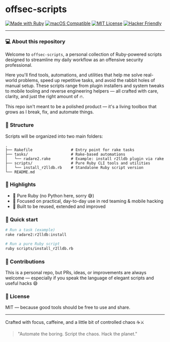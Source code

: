 
# offsec-scripts

[![Made with Ruby](https://img.shields.io/badge/made%20with-ruby-red?style=flat-square&logo=ruby)](https://www.ruby-lang.org)
[![macOS Compatible](https://img.shields.io/badge/macOS-compatible-brightgreen?style=flat-square&logo=apple)](https://www.apple.com/macos)
[![MIT License](https://img.shields.io/badge/license-MIT-blue?style=flat-square)](LICENSE)
[![Hacker Friendly](https://img.shields.io/badge/hacker-friendly-black?style=flat-square&logo=protonmail)](https://github.com/jrcarreiro)

---

### 💻 About this repository

Welcome to `offsec-scripts`, a personal collection of Ruby-powered scripts designed to streamline my daily workflow as an offensive security professional.

Here you'll find tools, automations, and utilities that help me solve real-world problems, speed up repetitive tasks, and avoid the rabbit holes of manual setup. These scripts range from plugin installers and system tweaks to mobile tooling and reverse engineering helpers — all crafted with care, clarity, and just the right amount of 🔥.

This repo isn't meant to be a polished product — it's a living toolbox that grows as I break, fix, and automate things.

### 📂 Structure

Scripts will be organized into two main folders:

```
.
├── Rakefile                 # Entry point for rake tasks
├── tasks/                   # Rake-based automations
│   └── radare2.rake         # Example: install r2lldb plugin via rake
├── scripts/                 # Pure Ruby CLI tools and utilities
│   └── install_r2lldb.rb    # Standalone Ruby script version
└── README.md
```

### 🧠 Highlights
- 💎 Pure Ruby (no Python here, sorry 😅)
- 🎯 Focused on practical, day-to-day use in red teaming & mobile hacking
- 🧰 Built to be reused, extended and improved

### 🚀 Quick start
```bash
# Run a task (example)
rake radare2:r2lldb:install

# Run a pure Ruby script
ruby scripts/install_r2lldb.rb
```

### 🤝 Contributions
This is a personal repo, but PRs, ideas, or improvements are always welcome — especially if you speak the language of elegant scripts and useful hacks 😄

### 🧨 License
MIT — because good tools should be free to use and share.

---

Crafted with focus, caffeine, and a little bit of controlled chaos ☕⚔️

> "Automate the boring. Script the chaos. Hack the planet."
